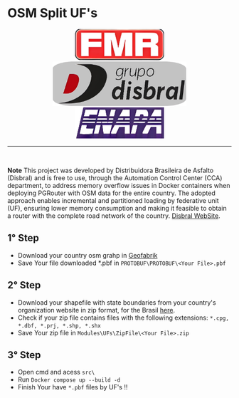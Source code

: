 # OSM Split UF's

<div align="center">
    <img src="./ico/logo-fmr.png"       alt="FMR"       style="margin: 0 10px; height: 70px;    width: 200px" />
    <img src="./ico/logo-disbral.png"   alt="Disbral"   style="margin: 0 10px; height: 100px;   width: 300px" />
    <img src="./ico/logo-enapa.png"     alt="ENAPA"     style="margin: 0 10px; height: 70px;    width: 200px" />
</div>
<hr/>
<br>

**Note** This project was developed by Distribuidora Brasileira de Asfalto (Disbral) and is free to use, through the Automation Control Center (CCA) department, to address memory overflow issues in Docker containers when deploying PGRouter with OSM data for the entire country. The adopted approach enables incremental and partitioned loading by federative unit (UF), ensuring lower memory consumption and making it feasible to obtain a router with the complete road network of the country. [Disbral WebSite](https://www.grupodisbral.com.br/).

## 1° Step
 - Download your country osm grahp in [Geofabrik](https://download.geofabrik.de/)
 - Save Your file downloaded *.pbf in `PROTOBUF\PROTOBUF\<Your File>.pbf`

## 2° Step
 - Download your shapefile with state boundaries from your country's organization website in zip format, for the Brasil [here](https://www.ibge.gov.br/geociencias/organizacao-do-territorio/malhas-territoriais/15774-malhas.html).
 - Check if your zip file contains files with the following extensions: `*.cpg, *.dbf, *.prj, *.shp, *.shx`
 - Save Your zip file in `Modules\UFs\ZipFile\<Your File>.zip`

 ## 3° Step
 - Open cmd and acess `src\`
 - Run `Docker compose up --build -d`
 - Finish Your have `*.pbf` files by UF's !!
